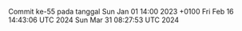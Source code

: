 Commit ke-55 pada tanggal Sun Jan 01 14:00 2023 +0100
Fri Feb 16 14:43:06 UTC 2024
Sun Mar 31 08:27:53 UTC 2024

